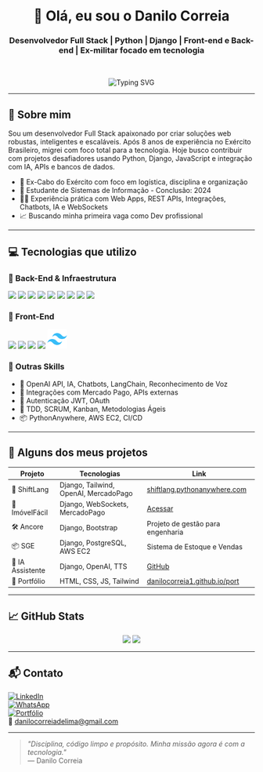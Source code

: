 <h1 align="center">👋 Olá, eu sou o Danilo Correia</h1>
<h3 align="center">Desenvolvedor Full Stack | Python | Django | Front-end e Back-end | Ex-militar focado em tecnologia</h3>

</br>

<p align="center">
  <img src="https://readme-typing-svg.demolab.com?font=Fira+Code&size=22&pause=1000&center=true&vCenter=true&multiline=true&width=800&height=80&lines=Desenvolvedor+Web+Fullstack;Especialista+em+Django+e+Python;Foco+em+projetos+robustos+e+inteligentes;Em+transi%C3%A7%C3%A3o+da+carreira+militar+para+TI" alt="Typing SVG" />
</p>

---

## 🚀 Sobre mim

Sou um desenvolvedor Full Stack apaixonado por criar soluções web robustas, inteligentes e escaláveis. Após 8 anos de experiência no Exército Brasileiro, migrei com foco total para a tecnologia. Hoje busco contribuir com projetos desafiadores usando Python, Django, JavaScript e integração com IA, APIs e bancos de dados.

- 💼 Ex-Cabo do Exército com foco em logística, disciplina e organização
- 🧠 Estudante de Sistemas de Informação - Conclusão: 2024
- 👨‍💻 Experiência prática com Web Apps, REST APIs, Integrações, Chatbots, IA e WebSockets
- 📈 Buscando minha primeira vaga como Dev profissional

---

## 💻 Tecnologias que utilizo

### 🔧 Back-End & Infraestrutura

<p align="left">
  <img src="https://cdn.jsdelivr.net/gh/devicons/devicon/icons/python/python-original.svg" height="40" />
  <img src="https://cdn.jsdelivr.net/gh/devicons/devicon/icons/django/django-plain.svg" height="40" />
  <img src="https://cdn.jsdelivr.net/gh/devicons/devicon/icons/mysql/mysql-original.svg" height="40"/>
  <img src="https://cdn.jsdelivr.net/gh/devicons/devicon/icons/postgresql/postgresql-original.svg" height="40"/>
  <img src="https://cdn.jsdelivr.net/gh/devicons/devicon/icons/docker/docker-original.svg" height="40" />
  <img src="https://cdn.jsdelivr.net/gh/devicons/devicon/icons/git/git-original.svg" height="40" />
  <img src="https://cdn.jsdelivr.net/gh/devicons/devicon/icons/github/github-original.svg" height="40" />
  <img src="https://cdn.jsdelivr.net/gh/devicons/devicon/icons/gitlab/gitlab-original.svg" height="40" />
  <img src="https://cdn.jsdelivr.net/gh/devicons/devicon/icons/linux/linux-original.svg" height="40" />
</p>

### 🎨 Front-End

<p align="left">
  <img src="https://cdn.jsdelivr.net/gh/devicons/devicon/icons/html5/html5-original.svg" height="40"/>
  <img src="https://cdn.jsdelivr.net/gh/devicons/devicon/icons/css3/css3-original.svg" height="40"/>
  <img src="https://cdn.jsdelivr.net/gh/devicons/devicon/icons/javascript/javascript-original.svg" height="40"/>
  <img src="https://cdn.jsdelivr.net/gh/devicons/devicon/icons/bootstrap/bootstrap-original.svg" height="40"/>
  <img src="https://raw.githubusercontent.com/devicons/devicon/master/icons/tailwindcss/tailwindcss-original.svg" height="40"/>

</p>

### 🤖 Outras Skills

- 🧠 OpenAI API, IA, Chatbots, LangChain, Reconhecimento de Voz  
- 🔗 Integrações com Mercado Pago, APIs externas  
- 🔐 Autenticação JWT, OAuth  
- 🧪 TDD, SCRUM, Kanban, Metodologias Ágeis  
- 📦 PythonAnywhere, AWS EC2, CI/CD

---

## 📂 Alguns dos meus projetos

| Projeto | Tecnologias | Link |
|--------|-------------|------|
| 💬 ShiftLang | Django, Tailwind, OpenAI, MercadoPago | [shiftlang.pythonanywhere.com](https://shiftlang.pythonanywhere.com) |
| 🏡 ImóvelFácil | Django, WebSockets, MercadoPago | [Acessar](https://imovelfacil.pythonanywhere.com) |
| 🛠️ Ancore | Django, Bootstrap | Projeto de gestão para engenharia |
| 📦 SGE | Django, PostgreSQL, AWS EC2 | Sistema de Estoque e Vendas |
| 🤖 IA Assistente | Django, OpenAI, TTS | [GitHub](https://github.com/DaniloCorreia1) |
| 💼 Portfólio | HTML, CSS, JS, Tailwind | [danilocorreia1.github.io/port](https://danilocorreia1.github.io/port) |

---

## 📈 GitHub Stats

<p align="center">
  <img height="170" src="https://github-readme-stats.vercel.app/api?username=DaniloCorreia1&show_icons=true&theme=tokyonight" />
  <img height="170" src="https://github-readme-stats.vercel.app/api/top-langs/?username=DaniloCorreia1&layout=compact&theme=tokyonight" />
</p>

---

## 📬 Contato

[![LinkedIn](https://img.shields.io/badge/-LinkedIn-0A66C2?style=for-the-badge&logo=linkedin&logoColor=white)](https://www.linkedin.com/in/danilo-correia-2098b6232/)  
[![WhatsApp](https://img.shields.io/badge/WhatsApp-25D366?style=for-the-badge&logo=whatsapp&logoColor=white)](https://wa.me/5561981216087)  
[![Portfólio](https://img.shields.io/badge/Portfólio-000000?style=for-the-badge&logo=github&logoColor=white)](https://danilocorreia1.github.io/port/)  
📧 danilocorreiadelima@gmail.com

---

> *"Disciplina, código limpo e propósito. Minha missão agora é com a tecnologia."*  
> — Danilo Correia

